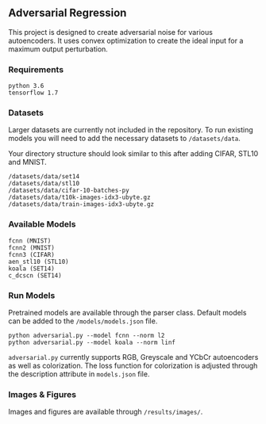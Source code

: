 ## Adversarial Regression

This project is designed to create adversarial noise for various autoencoders. It uses convex optimization to create the ideal input for a maximum output perturbation.

### Requirements

```
python 3.6
tensorflow 1.7
```

### Datasets

Larger datasets are currently not included in the repository. To run existing models you will need to add the necessary datasets to `/datasets/data`.

Your directory structure should look similar to this after adding CIFAR, STL10 and MNIST.

```
/datasets/data/set14
/datasets/data/stl10
/datasets/data/cifar-10-batches-py
/datasets/data/t10k-images-idx3-ubyte.gz
/datasets/data/train-images-idx3-ubyte.gz
```

### Available Models

```
fcnn (MNIST)
fcnn2 (MNIST)
fcnn3 (CIFAR)
aen_stl10 (STL10)
koala (SET14)
c_dcscn (SET14)
```

### Run Models

Pretrained models are available through the parser class. Default models can be added to the `/models/models.json` file.

```
python adversarial.py --model fcnn --norm l2
python adversarial.py --model koala --norm linf
```

`adversarial.py` currently supports RGB, Greyscale and YCbCr autoencoders as well as colorization. The loss function for colorization is adjusted through the description attribute in `models.json` file.

### Images & Figures

Images and figures are available through `/results/images/`.
